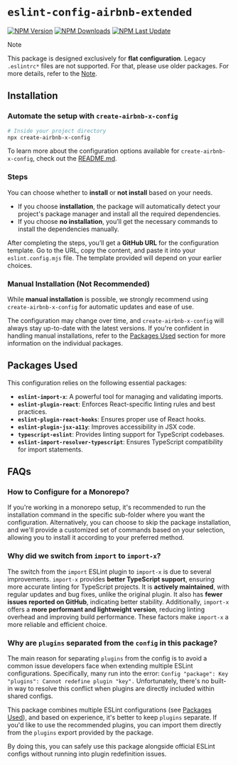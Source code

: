 # `eslint-config-airbnb-extended`

[![NPM Version](https://img.shields.io/npm/v/eslint-config-airbnb-extended)](https://www.npmjs.com/package/eslint-config-airbnb-extended)
[![NPM Downloads](https://img.shields.io/npm/dw/eslint-config-airbnb-extended)](https://www.npmjs.com/package/eslint-config-airbnb-extended)
[![NPM Last Update](https://img.shields.io/npm/last-update/eslint-config-airbnb-extended)](https://www.npmjs.com/package/eslint-config-airbnb-extended)

> [!NOTE]
> This package is designed exclusively for **flat configuration**. Legacy `.eslintrc*` files are not supported. For that, please use older packages. For more details, refer to the [Note](https://github.com/NishargShah/eslint-config-airbnb-extended?tab=readme-ov-file#note).

## Installation

### Automate the setup with `create-airbnb-x-config`

```bash
# Inside your project directory
npx create-airbnb-x-config
```

To learn more about the configuration options available for `create-airbnb-x-config`, check out the [README.md](https://github.com/NishargShah/eslint-config-airbnb-extended/tree/master/packages/create-airbnb-x-config#create-airbnb-x-config).

### Steps

You can choose whether to **install** or **not install** based on your needs.

- If you choose **installation**, the package will automatically detect your project's package manager and install all the required dependencies.
- If you choose **no installation**, you’ll get the necessary commands to install the dependencies manually.

After completing the steps, you’ll get a **GitHub URL** for the configuration template. Go to the URL, copy the content, and paste it into your `eslint.config.mjs` file. The template provided will depend on your earlier choices.

### Manual Installation (Not Recommended)

While **manual installation** is possible, we strongly recommend using `create-airbnb-x-config` for automatic updates and ease of use.

The configuration may change over time, and `create-airbnb-x-config` will always stay up-to-date with the latest versions. If you're confident in handling manual installations, refer to the [Packages Used](https://github.com/NishargShah/eslint-config-airbnb-extended/tree/master/packages/eslint-config-airbnb-extended#packages-used) section for more information on the individual packages.

## Packages Used

This configuration relies on the following essential packages:

- **`eslint-import-x`**: A powerful tool for managing and validating imports.
- **`eslint-plugin-react`**: Enforces React-specific linting rules and best practices.
- **`eslint-plugin-react-hooks`**: Ensures proper use of React hooks.
- **`eslint-plugin-jsx-a11y`**: Improves accessibility in JSX code.
- **`typescript-eslint`**: Provides linting support for TypeScript codebases.
- **`eslint-import-resolver-typescript`**: Ensures TypeScript compatibility for import statements.

## FAQs

### How to Configure for a Monorepo?

If you're working in a monorepo setup, it's recommended to run the installation command in the specific sub-folder where you want the configuration. Alternatively, you can choose to skip the package installation, and we'll provide a customized set of commands based on your selection, allowing you to install it according to your preferred method.

### Why did we switch from `import` to `import-x`?

The switch from the `import` ESLint plugin to `import-x` is due to several improvements. `import-x` provides **better TypeScript support**, ensuring more accurate linting for TypeScript projects. It is **actively maintained**, with regular updates and bug fixes, unlike the original plugin. It also has **fewer issues reported on GitHub**, indicating better stability. Additionally, `import-x` offers a **more performant and lightweight version**, reducing linting overhead and improving build performance. These factors make `import-x` a more reliable and efficient choice.

### Why are `plugins` separated from the `config` in this package?

The main reason for separating `plugins` from the config is to avoid a common issue developers face when extending multiple ESLint configurations. Specifically, many run into the error:
`Config "package": Key "plugins": Cannot redefine plugin "key".`
Unfortunately, there's no built-in way to resolve this conflict when plugins are directly included within shared configs.

This package combines multiple ESLint configurations (see [Packages Used](https://github.com/NishargShah/eslint-config-airbnb-extended/tree/master/packages/eslint-config-airbnb-extended#packages-used)), and based on experience, it's better to keep `plugins` separate. If you'd like to use the recommended plugins, you can import them directly from the `plugins` export provided by the package.

By doing this, you can safely use this package alongside official ESLint configs without running into plugin redefinition issues.
